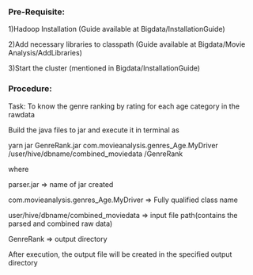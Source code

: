### Pre-Requisite:
1)Hadoop Installation (Guide available at Bigdata/InstallationGuide)

2)Add necessary libraries to classpath (Guide available at Bigdata/Movie Analysis/AddLibraries)

3)Start the cluster (mentioned in Bigdata/InstallationGuide)

### Procedure:
Task: To know the genre ranking by rating for each age category in the rawdata

Build the java files to jar and execute it in terminal as

yarn jar GenreRank.jar com.movieanalysis.genres_Age.MyDriver /user/hive/dbname/combined_moviedata /GenreRank

where

parser.jar => name of jar created

com.movieanalysis.genres_Age.MyDriver => Fully qualified class name

user/hive/dbname/combined_moviedata => input file path(contains the parsed and combined raw data)

GenreRank => output directory

After execution, the output file will be created in the specified output directory
